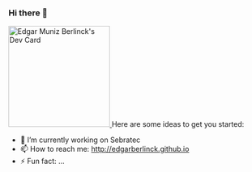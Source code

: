 ### Hi there 👋

<a href="https://app.daily.dev/edgarberlinck">
  <img
    src="https://api.daily.dev/devcards/ddbb4d5bf5c746a1aaa41bb98e90c971.png?r=9m9"
    width="200"
    alt="Edgar Muniz Berlinck's Dev Card"
  />
</a>
Here are some ideas to get you started:

- 🔭 I’m currently working on Sebratec
- 📫 How to reach me: http://edgarberlinck.github.io
- ⚡ Fun fact: ...
